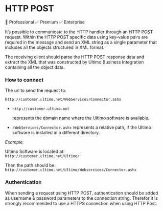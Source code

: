 # HTTP POST

🚫 Professional ✅ Premium ✅ Enterprise

It’s possible to communicate to the HTTP handler through an HTTP POST request. Within the HTTP POST specific data using key-value pairs are required in the message and send an XML string as a single parameter that includes all the objects structured in XML format.

The receiving client should parse the HTTP POST response data and extract the XML that was constructed by Ultimo Business Integration containing all the object data.

### How to connect

The url to send the request to:

`http://customer.ultimo.net/WebServices/Connector.ashx`

* `http://customer.ultimo.net` 

  represents the domain name where the Ultimo software is available.

* `/WebServices/Connector.ashx`  represents a relative path, if the Ultimo software is installed in a different directory.

_Example:_

Ultimo Software is located at:  
`http://customer.ultimo.net/Ultimo/`

Then the path should be:  
`http://customer.ultimo.net/Ultimo/Webservices/Connector.ashx`

### Authentication

When sending a request using HTTP POST, authentication should be added as username & password parameters to the connection string. Therefor it is strongly recommended to use a HTTPS connection when using HTTP Post.

